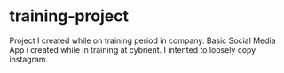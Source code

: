 # training-project
Project I created while on training period in company.
Basic Social Media App i created while in training at cybrient.
I intented to loosely copy instagram. 
